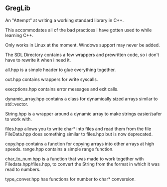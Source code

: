 ##        GregLib      ##

An "Attempt" at writing a working standard library in C++.

This accommodates all of the bad practices i have gotten used to while learning C++.

Only works in Linux at the moment. Windows support may never be added.

The SDL Directory contains a few wrappers and prewritten code, so i don't have to rewrite it when i need it.

all.hpp is a simple header to glue everything together.

out.hpp contains wrappers for write syscalls.

execptions.hpp contains error messages and exit calls.

dynamic_array.hpp contains a class for dynamically sized arrays similar to std::vector.

String.hpp is a wrapper around a dynamic array to make strings easier/safer to work with.

files.hpp allows you to write char* into files and read them from the file
FileData.hpp does something similar to files.hpp but is now deprecated.

copy.hpp contains a function for copying arrays into other arrays at high speeds.
range.hpp contains a simple range function.

char_to_num.hpp is a function that was made to work together with Filedata.hpp/files.hpp, to convert the String from the format in which it was read to numbers.

type_conver.hpp has functions for number to char* conversion.